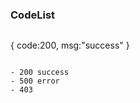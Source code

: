 ### CodeList

>  ```
  {
    code:200,
    msg:"success"
  }
  ```

- 200 success
- 500 error
- 403 
